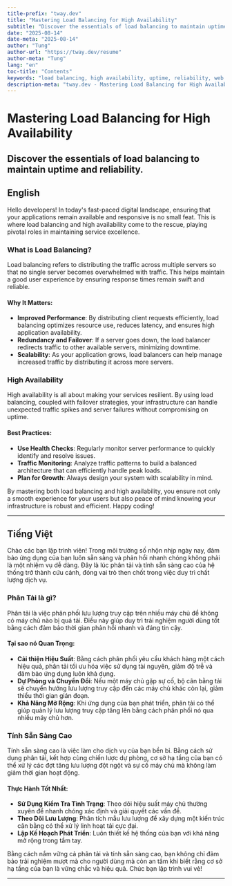 ```yaml
---
title-prefix: "tway.dev"
title: "Mastering Load Balancing for High Availability"
subtitle: "Discover the essentials of load balancing to maintain uptime and reliability."
date: "2025-08-14"
date-meta: "2025-08-14"
author: "Tung"
author-url: "https://tway.dev/resume"
author-meta: "Tung"
lang: "en"
toc-title: "Contents"
keywords: "load balancing, high availability, uptime, reliability, web traffic, server management"
description-meta: "tway.dev - Mastering Load Balancing for High Availability - Discover the essentials of load balancing to maintain uptime and reliability."
---
```


# Mastering Load Balancing for High Availability
## Discover the essentials of load balancing to maintain uptime and reliability.

## English
Hello developers! In today's fast-paced digital landscape, ensuring that your applications remain available and responsive is no small feat. This is where load balancing and high availability come to the rescue, playing pivotal roles in maintaining service excellence.

### What is Load Balancing?
Load balancing refers to distributing the traffic across multiple servers so that no single server becomes overwhelmed with traffic. This helps maintain a good user experience by ensuring response times remain swift and reliable.

#### Why It Matters:
- **Improved Performance**: By distributing client requests efficiently, load balancing optimizes resource use, reduces latency, and ensures high application availability.
- **Redundancy and Failover**: If a server goes down, the load balancer redirects traffic to other available servers, minimizing downtime.
- **Scalability**: As your application grows, load balancers can help manage increased traffic by distributing it across more servers.

### High Availability
High availability is all about making your services resilient. By using load balancing, coupled with failover strategies, your infrastructure can handle unexpected traffic spikes and server failures without compromising on uptime.

#### Best Practices:
- **Use Health Checks**: Regularly monitor server performance to quickly identify and resolve issues.
- **Traffic Monitoring**: Analyze traffic patterns to build a balanced architecture that can efficiently handle peak loads.
- **Plan for Growth**: Always design your system with scalability in mind.

By mastering both load balancing and high availability, you ensure not only a smooth experience for your users but also peace of mind knowing your infrastructure is robust and efficient. Happy coding!

---

## Tiếng Việt
Chào các bạn lập trình viên! Trong môi trường số nhộn nhịp ngày nay, đảm bảo ứng dụng của bạn luôn sẵn sàng và phản hồi nhanh chóng không phải là một nhiệm vụ dễ dàng. Đây là lúc phân tải và tính sẵn sàng cao của hệ thống trở thành cứu cánh, đóng vai trò then chốt trong việc duy trì chất lượng dịch vụ.

### Phân Tải là gì?
Phân tải là việc phân phối lưu lượng truy cập trên nhiều máy chủ để không có máy chủ nào bị quá tải. Điều này giúp duy trì trải nghiệm người dùng tốt bằng cách đảm bảo thời gian phản hồi nhanh và đáng tin cậy.

#### Tại sao nó Quan Trọng:
- **Cải thiện Hiệu Suất**: Bằng cách phân phối yêu cầu khách hàng một cách hiệu quả, phân tải tối ưu hóa việc sử dụng tài nguyên, giảm độ trễ và đảm bảo ứng dụng luôn khả dụng.
- **Dự Phòng và Chuyển Đổi**: Nếu một máy chủ gặp sự cố, bộ cân bằng tải sẽ chuyển hướng lưu lượng truy cập đến các máy chủ khác còn lại, giảm thiểu thời gian gián đoạn.
- **Khả Năng Mở Rộng**: Khi ứng dụng của bạn phát triển, phân tải có thể giúp quản lý lưu lượng truy cập tăng lên bằng cách phân phối nó qua nhiều máy chủ hơn.

### Tính Sẵn Sàng Cao
Tính sẵn sàng cao là việc làm cho dịch vụ của bạn bền bỉ. Bằng cách sử dụng phân tải, kết hợp cùng chiến lược dự phòng, cơ sở hạ tầng của bạn có thể xử lý các đợt tăng lưu lượng đột ngột và sự cố máy chủ mà không làm giảm thời gian hoạt động.

#### Thực Hành Tốt Nhất:
- **Sử Dụng Kiểm Tra Tình Trạng**: Theo dõi hiệu suất máy chủ thường xuyên để nhanh chóng xác định và giải quyết các vấn đề.
- **Theo Dõi Lưu Lượng**: Phân tích mẫu lưu lượng để xây dựng một kiến trúc cân bằng có thể xử lý linh hoạt tải cực đại.
- **Lập Kế Hoạch Phát Triển**: Luôn thiết kế hệ thống của bạn với khả năng mở rộng trong tầm tay.

Bằng cách nắm vững cả phân tải và tính sẵn sàng cao, bạn không chỉ đảm bảo trải nghiệm mượt mà cho người dùng mà còn an tâm khi biết rằng cơ sở hạ tầng của bạn là vững chắc và hiệu quả. Chúc bạn lập trình vui vẻ!

---
